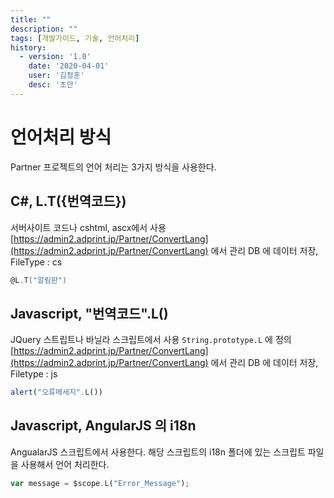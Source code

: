 ```yaml
---
title: ""
description: ""
tags: [개발가이드, 기술, 언어처리]
history:
  - version: '1.0'
    date: '2020-04-01'
    user: '김정훈'
    desc: '초안'
---
```


# 언어처리 방식
Partner 프로젝트의 언어 처리는 3가지 방식을 사용한다.

## C#, L.T({번역코드})
서버사이트 코드나 cshtml, ascx에서 사용
[https://admin2.adprint.jp/Partner/ConvertLang](https://admin2.adprint.jp/Partner/ConvertLang) 에서 관리 DB 에 데이터 저장, FileType : cs

```c#
@L.T("알림판")
```

## Javascript, "번역코드".L() 
JQuery 스트립트나 바닐라 스크립트에서 사용
`String.prototype.L` 에 정의
[https://admin2.adprint.jp/Partner/ConvertLang](https://admin2.adprint.jp/Partner/ConvertLang) 에서 관리 DB 에 데이터 저장, Filetype : js

``` js
alert("오류메세지".L())
```

## Javascript, AngularJS 의 i18n
AngualarJS 스크립트에서 사용한다. 
해당 스크립트의 i18n 폴더에 있는 스크립트 파일을 사용해서 언어 처리한다.

```js
var message = $scope.L("Error_Message");
```